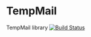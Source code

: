 # TempMail
TempMail library
[![Build Status](https://travis-ci.org/flicus/TempMail.png)](https://travis-ci.org/flicus/TempMail)